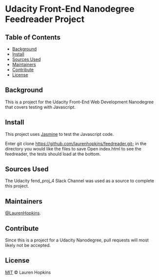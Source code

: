 # Udacity Front-End Nanodegree Feedreader Project 

## Table of Contents

- [Background](#background)
- [Install](#install)
- [Sources Used](#sources-used)
- [Maintainers](#maintainers)
- [Contribute](#contribute)
- [License](#license)

## Background

This is a project for the Udacity Front-End Web Development Nanodegree that covers testing with Javascript. 

## Install

This project uses [Jasmine](https://jasmine.github.io/) to test the Javascript code. 

Enter git clone https://github.com/laurenhopkins/feedreader.git- in the directory you would like the files to save
Open index.html to see the feedreader, the tests should load at the bottom.

## Sources Used

The Udacity fend_proj_4 Slack Channel was used as a source to complete this project.

## Maintainers

[@LaurenHopkins](https://github.com/LaurenHopkins).

## Contribute

Since this is a project for a Udacity Nanodegree, pull requests will most likely not be accepted.

## License

[MIT](LICENSE) © Lauren Hopkins